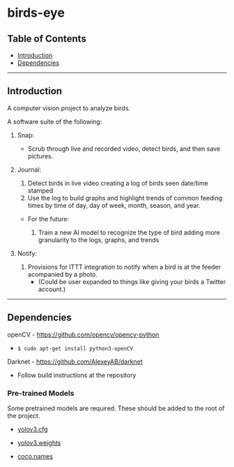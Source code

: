 # birds-eye

## Table of Contents
- [Introduction](Introduction)
- [Dependencies](Dependencies)

---

## Introduction
A computer vision project to analyze birds.

A software suite of the following:

1. Snap:
     - Scrub through live and recorded video, detect birds, and then save pictures.

2. Journal:
    1. Detect birds in live video creating a log of birds seen date/time stamped
    2. Use the log to build graphs and highlight trends of common feeding times by time of day, day of week, month, season, and year.
    
    - For the future:

      1. Train a new AI model to recognize the type of bird adding more granularity to the logs, graphs, and trends

3. Notify:
    1. Provisions for ITTT integration to notify when a bird is at the feeder acompanied by a photo.
       - (Could be user expanded to things like giving your birds a Twitter account.)


---

## Dependencies
openCV - https://github.com/opencv/opencv-python

- `$ sudo apt-get install python3-openCV`

Darknet - https://github.com/AlexeyAB/darknet

- Follow build instructions at the repository

### Pre-trained Models

Some pretrained models are required. These should be added to the root of the project.

- [yolov3.cfg](https://raw.githubusercontent.com/AlexeyAB/darknet/master/cfg/yolov3.cfg)

- [yolov3.weights](https://pjreddie.com/media/files/yolov3.weights)

- [coco.names](https://raw.githubusercontent.com/AlexeyAB/darknet/master/data/coco.names)

